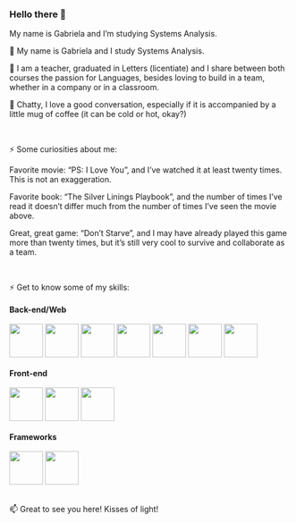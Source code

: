 ### Hello there 👋
My name is Gabriela and I’m studying Systems Analysis.

🌱 My name is Gabriela and I study Systems Analysis.

🔭 I am a teacher, graduated in Letters (licentiate) and I share between both courses the passion for Languages, besides loving to build in a team, whether in a company or in a classroom.

💬 Chatty, I love a good conversation, especially if it is accompanied by a little mug of coffee (it can be cold or hot, okay?)

<br>

⚡ Some curiosities about me:

Favorite movie: “PS: I Love You”, and I’ve watched it at least twenty times. This is not an exaggeration.

Favorite book: “The Silver Linings Playbook”, and the number of times I’ve read it doesn’t differ much from the number of times I’ve seen the movie above.

Great, great game: “Don’t Starve”, and I may have already played this game more than twenty times, but it’s still very cool to survive and collaborate as a team.

<br>

⚡ Get to know some of my skills: 
<br>
<br>
  **Back-end/Web**
  <br>
  <br>
  <img src="https://cdn.jsdelivr.net/gh/devicons/devicon@latest/icons/c/c-original.svg" width="60" height="60" />
  <img src="https://cdn.jsdelivr.net/gh/devicons/devicon@latest/icons/python/python-original.svg"  width="60" height="60" />
  <img src="https://cdn.jsdelivr.net/gh/devicons/devicon@latest/icons/go/go-original-wordmark.svg" width="60" height="60" />
  <img src="https://cdn.jsdelivr.net/gh/devicons/devicon@latest/icons/typescript/typescript-original.svg" width="60" height="60" />
  <img src="https://cdn.jsdelivr.net/gh/devicons/devicon@latest/icons/php/php-original.svg" width="60" height="60" />
  <img src="https://cdn.jsdelivr.net/gh/devicons/devicon@latest/icons/java/java-original.svg" width="60" height="60" />
  <img src="https://cdn.jsdelivr.net/gh/devicons/devicon@latest/icons/javascript/javascript-original.svg" width="60" height="60" /> 
<br>
<br>
  **Front-end**
  <br>
  <br>
  <img src="https://cdn.jsdelivr.net/gh/devicons/devicon@latest/icons/react/react-original.svg" width="60" height="60" />
  <img src="https://cdn.jsdelivr.net/gh/devicons/devicon@latest/icons/typescript/typescript-original.svg" width="60" height="60" />
  <img src="https://cdn.jsdelivr.net/gh/devicons/devicon@latest/icons/javascript/javascript-original.svg" width="60" height="60" />
<br>
<br>
 **Frameworks**
 <br>
 <br>
 <img src="https://cdn.jsdelivr.net/gh/devicons/devicon@latest/icons/nextjs/nextjs-original.svg" width="60" height="60" />
 <img src="https://cdn.jsdelivr.net/gh/devicons/devicon@latest/icons/flask/flask-original-wordmark.svg" width="60" height="60" />

<br>
📫 Great to see you here! Kisses of light!

<br>
